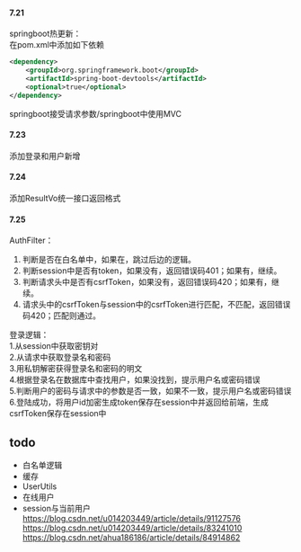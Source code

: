 #### 7.21
springboot热更新：  
在pom.xml中添加如下依赖  
```xml
<dependency>
	<groupId>org.springframework.boot</groupId>
	<artifactId>spring-boot-devtools</artifactId>
	<optional>true</optional>
</dependency>
```

springboot接受请求参数/springboot中使用MVC

#### 7.23
添加登录和用户新增

#### 7.24
添加ResultVo统一接口返回格式

#### 7.25
AuthFilter：  
1. 判断是否在白名单中，如果在，跳过后边的逻辑。  
1. 判断session中是否有token，如果没有，返回错误码401；如果有，继续。  
1. 判断请求头中是否有csrfToken，如果没有，返回错误码420；如果有，继续。  
1. 请求头中的csrfToken与session中的csrfToken进行匹配，不匹配，返回错误码420；匹配则通过。    

登录逻辑：  
1.从session中获取密钥对  
2.从请求中获取登录名和密码  
3.用私钥解密获得登录名和密码的明文  
4.根据登录名在数据库中查找用户，如果没找到，提示用户名或密码错误  
5.判断用户的密码与请求中的参数是否一致，如果不一致，提示用户名或密码错误  
6.登陆成功，将用户id加密生成token保存在session中并返回给前端，生成csrfToken保存在session中  



## todo
* 白名单逻辑
* 缓存
* UserUtils
* 在线用户
* session与当前用户  
https://blog.csdn.net/u014203449/article/details/91127576  
https://blog.csdn.net/u014203449/article/details/83241010  
https://blog.csdn.net/ahua186186/article/details/84914862  
